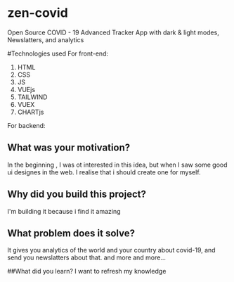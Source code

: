 # zen-covid
Open Source COVID - 19 Advanced Tracker App with dark &amp; light modes, Newslatters, and analytics 

#Technologies used
For front-end: 
1. HTML
2. CSS
3. JS
4. VUEjs
5. TAILWIND
6. VUEX
7. CHARTjs

For backend:


## What was your motivation?
In the beginning , I was ot interested in this idea, but when I saw some good ui designes in the web. I realise that i should create one for myself.

## Why did you build this project?
I'm building it because i find it amazing

## What problem does it solve?
It gives you analytics of the world and your country about covid-19, and send you newslatters about that. and more and more...

##What did you learn?
I want to refresh my knowledge
